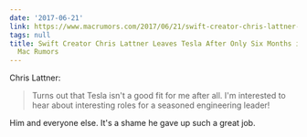 ```yaml
---
date: '2017-06-21'
link: https://www.macrumors.com/2017/06/21/swift-creator-chris-lattner-quits-tesla/
tags: null
title: Swift Creator Chris Lattner Leaves Tesla After Only Six Months in the Job -
  Mac Rumors
---
```


Chris Lattner:

>Turns out that Tesla isn't a good fit for me after all. I'm interested to hear about interesting roles for a seasoned engineering leader!

Him and everyone else. It's a shame he gave up such a great job.
